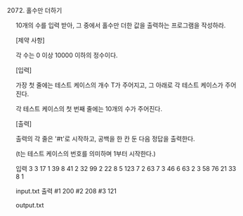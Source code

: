 2072. 홀수만 더하기

10개의 수를 입력 받아, 그 중에서 홀수만 더한 값을 출력하는 프로그램을 작성하라.


[제약 사항]

각 수는 0 이상 10000 이하의 정수이다.


[입력]

가장 첫 줄에는 테스트 케이스의 개수 T가 주어지고, 그 아래로 각 테스트 케이스가 주어진다.

각 테스트 케이스의 첫 번째 줄에는 10개의 수가 주어진다.


[출력]

출력의 각 줄은 '#t'로 시작하고, 공백을 한 칸 둔 다음 정답을 출력한다.

(t는 테스트 케이스의 번호를 의미하며 1부터 시작한다.)

입력
3
3 17 1 39 8 41 2 32 99 2
22 8 5 123 7 2 63 7 3 46
6 63 2 3 58 76 21 33 8 1   
 
input.txt
출력
#1 200
#2 208
#3 121
 
output.txt